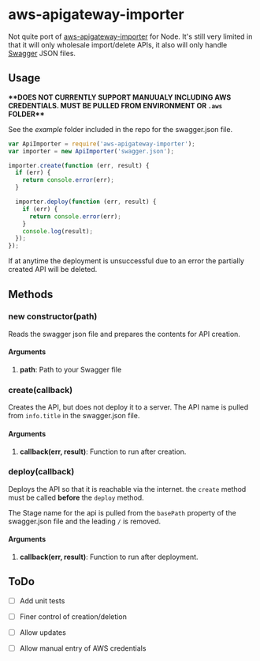 # aws-apigateway-importer

Not quite port of [aws-apigateway-importer](https://github.com/awslabs/aws-apigateway-importer) for Node. It's still very limited in that it will only wholesale import/delete APIs, it also will only handle [Swagger](http://swagger.io/) JSON files.

## Usage

__\*\*DOES NOT CURRENTLY SUPPORT MANUUALY INCLUDING AWS CREDENTIALS. MUST BE PULLED FROM ENVIRONMENT OR `.aws` FOLDER\*\*__

See the _example_ folder included in the repo for the swagger.json file.

```js
var ApiImporter = require('aws-apigateway-importer');
var importer = new ApiImporter('swagger.json');

importer.create(function (err, result) {
  if (err) {
    return console.error(err);
  }

  importer.deploy(function (err, result) {
    if (err) {
      return console.error(err);
    }
    console.log(result);
  });
});
```

If at anytime the deployment is unsuccessful due to an error the partially created API will be deleted.

## Methods

### new constructor(path)

Reads the swagger json file and prepares the contents for API creation.

#### Arguments
1. __path__: Path to your Swagger file

### create(callback)

Creates the API, but does not deploy it to a server. The API name is pulled from `info.title` in the swagger.json file.

#### Arguments
1. __callback(err, result)__: Function to run after creation. 

### deploy(callback)

Deploys the API so that it is reachable via the internet. the `create` method must be called __before__ the `deploy` method.

The Stage name for the api is pulled from the `basePath` property of the swagger.json file and the leading `/` is removed.

#### Arguments
1. __callback(err, result)__: Function to run after deployment.

## ToDo
- [ ] Add unit tests
- [ ] Finer control of creation/deletion
- [ ] Allow updates
- [ ] Allow manual entry of AWS credentials

